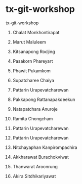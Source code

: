 # tx-git-workshop

tx-git-workshop

1. Chalat Monkhontirapat

2. Marut Maluleem

3. Kitsanapong Rodjing

4. Pasakorn Phareyart

5. Phawit Pukamkom

6. Supatcharee Chaiya

7. Pattarin Urapevatcharewan

8. Pakkapong Rattanapakdeekun

9. Natapatchara Anuroje

10. Ramita Chongcham

11. Pattarin Urapevatcharewan

12. Pattarin Urapevatcharewan

13. Nitchayaphan Kanpirompachira

14. Akkharawat Burachokviwat

15. Thanwarat Aroonrung

16. Akira Sitdhikariyawat

